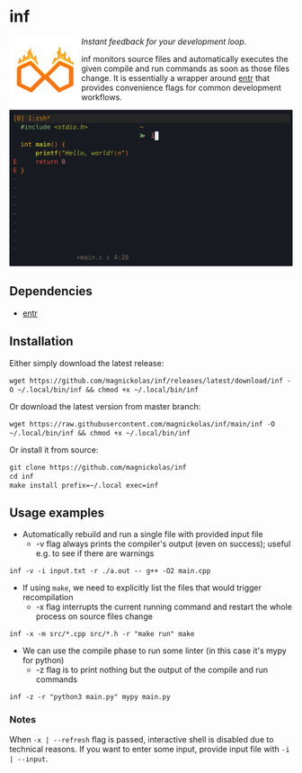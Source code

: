 # inf

<img height="128" alt="inf logo" src="https://raw.githubusercontent.com/magnickolas/inf/refs/heads/main/extra/logo.svg" align="left"> *Instant feedback for your development loop.*

inf monitors source files and automatically executes the given compile and run commands as soon as those files change. It is essentially a wrapper around [entr][entr] that provides convenience flags for common development workflows.

<img src="https://raw.githubusercontent.com/magnickolas/inf/refs/heads/main/extra/demo.gif" width="700">

## Dependencies

- [entr][entr]

## Installation

Either simply download the latest release:
```console
wget https://github.com/magnickolas/inf/releases/latest/download/inf -O ~/.local/bin/inf && chmod +x ~/.local/bin/inf
```

Or download the latest version from master branch:
```console
wget https://raw.githubusercontent.com/magnickolas/inf/main/inf -O ~/.local/bin/inf && chmod +x ~/.local/bin/inf
```

Or install it from source: 
```console
git clone https://github.com/magnickolas/inf
cd inf
make install prefix=~/.local exec=inf
```

## Usage examples

- Automatically rebuild and run a single file with provided input file
    - -v flag always prints the compiler's output (even on success); useful e.g. to see if there are warnings
```console
inf -v -i input.txt -r ./a.out -- g++ -O2 main.cpp
```

- If using `make`, we need to explicitly list the files that would trigger recompilation
    - -x flag interrupts the current running command and restart the whole process on source files change
```console
inf -x -m src/*.cpp src/*.h -r "make run" make
```

- We can use the compile phase to run some linter (in this case it's mypy for python)
    - -z flag is to print nothing but the output of the compile and run commands
```console
inf -z -r "python3 main.py" mypy main.py
```

### Notes
When `-x | --refresh` flag is passed, interactive shell is disabled due to technical reasons. If you want to enter some input, provide input file with `-i | --input`.

[entr]: https://github.com/eradman/entr
